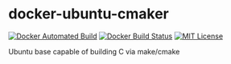 # docker-ubuntu-cmaker

[![Docker Automated Build](https://img.shields.io/docker/cloud/automated/corelight/docker-ubuntu-cmaker.svg)](https://cloud.docker.com/repository/docker/corelight/docker-ubuntu-cmaker/builds)
[![Docker Build Status](https://img.shields.io/docker/cloud/build/corelight/docker-ubuntu-cmaker.svg)](https://cloud.docker.com/repository/docker/corelight/docker-ubuntu-cmaker/builds)
[![MIT License](https://img.shields.io/github/license/atz/docker-ubuntu-cmaker.svg)](./LICENSE)

Ubuntu base capable of building C via make/cmake 

